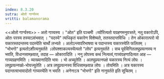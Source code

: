 ```yaml
---
index: 8.3.20
sutra: ओतो गार्ग्यस्य
vritti: balamanorama
---
```


<<ओतो गार्ग्यस्य>> - अतो गाग्र्यस्य । "ओत" इति पञ्चमी ।व्यो॑रित्यतो यग्रहणमनुवत्र्तते, नतु वकारोऽपि, ओतः परस्य तस्याऽसंभवात् । "पदस्ये" त्यधिकृतं यकारेण विशेष्यते, ततस्तदन्तविधिः । तेन ओकारात्परो यो यकारस्तदन्तस्य पदस्येति चार्थो लभ्यते । अलोऽन्त्यपरिभाषया च पदान्तस्य यकारस्येति फलितम् । "भोभगो" इत्यतोऽशीत्यनुवर्तते ।लोपश्शाकल्यस्ये॑त्यतो "लोप" इत्यनुवर्तते । सच पूर्वविगितलघुप्रयत्नस्य न भवति, विधानसामथ्र्यात्, तदाह — ओकारादिति । ननु लोपस्य कथं नित्यत्वं,गाग्र्य॑ग्रहणादित्यत आह — गाग्र्यग्रहणमिति । व्याख्यानादिति भावः । भो अच्युतेति । अलघुप्रयत्नपक्षे यकारस्य नित्यं लोपः । लघुप्रयत्नपक्षे-भोयज्युतेति । अत्र लघुप्रयत्नस्य विधिसामथ्र्यान्न लोपः । तोयमिति । अत्र यकारस्य पदान्तत्वाभावादोतो गाग्र्यस्येति न भवति । अनेनाऽत्र "भोभगो" इति नानुवर्तते इति सूचितम् । 